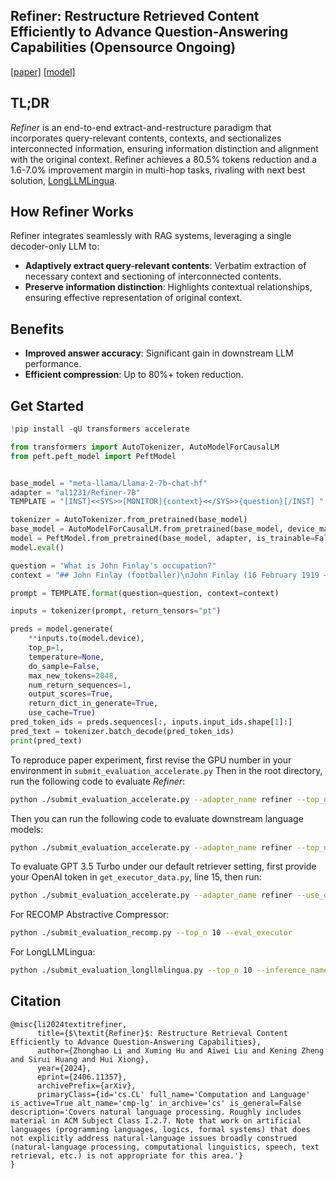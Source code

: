 ## Refiner: Restructure Retrieved Content Efficiently to Advance Question-Answering Capabilities (Opensource Ongoing)

[[paper]](https://arxiv.org/abs/2406.11357) [[model]](https://huggingface.co/al1231/Refiner-7B)

## TL;DR
_Refiner_ is an end-to-end extract-and-restructure paradigm that incorporates query-relevant contents, contexts, and sectionalizes interconnected information, ensuring information distinction and alignment with the original context. Refiner achieves a 80.5% tokens reduction and a 1.6-7.0% improvement margin in
multi-hop tasks, rivaling with next best solution, [LongLLMLingua](https://arxiv.org/abs/2310.06839).

## How Refiner Works
Refiner integrates seamlessly with RAG systems, leveraging a single decoder-only LLM to:

* **Adaptively extract query-relevant contents**: Verbatim extraction of necessary context and sectioning of interconnected contents.
* **Preserve information distinction**: Highlights contextual relationships, ensuring effective representation of original context.

## Benefits
* **Improved answer accuracy**: Significant gain in downstream LLM performance.
* **Efficient compression**: Up to 80%+ token reduction.


## Get Started

<!-- Address questions around how the model is intended to be used, including the foreseeable users of the model and those affected by the model. -->
```python
!pip install -qU transformers accelerate

from transformers import AutoTokenizer, AutoModelForCausalLM
from peft.peft_model import PeftModel


base_model = "meta-llama/Llama-2-7b-chat-hf"
adapter = "al1231/Refiner-7B"
TEMPLATE = "[INST]<<SYS>>[MONITOR]{context}<</SYS>>{question}[/INST] "

tokenizer = AutoTokenizer.from_pretrained(base_model)
base_model = AutoModelForCausalLM.from_pretrained(base_model, device_map="auto")
model = PeftModel.from_pretrained(base_model, adapter, is_trainable=False)
model.eval()

question = "What is John Finlay's occupation?"
context = "## John Finlay (footballer)\nJohn Finlay (16 February 1919 – 5 March 1985) was an English professional footballer who played as an inside forward for Sunderland. John Finlay made his debut on the 11th of September 1946 as a substitute for Sunderland AFC on their 4th match of the season in Division 1 against Charlton Athletic. 27,425 attended the match witnessing John's Debut. The Match which started at 6:00pm at Charlton Athletic's stadium “The Valley” was refereed by W.H.E Evans\n---\n## Andrew Finlay\nAndrew Finlay (born 10 February 1901; date of death unknown) was a Scottish footballer who played as a forward for Port Vale, Airdrieonians, Manchester City, Crewe Alexandra, Third Lanark, Dundee United and Hibernian in the 1920s....Source:\n---\n## John Finlay (poet)\nJohn Finlay (1782–1810) was a Scottish poet. Finlay was born in Glasgow in December 1782. He was educated in one of the academies at Glasgow, and at the age of fourteen entered the university, where he had as a classmate John Wilson (alias 'Christopher North'), who states that he was distinguished \"above most of his contemporaries\". The prospect of obtaining a situation in one of the public offices led him to visit London in 1807, and while there he contributed to the magazines some articles on antiquarian subjects. Not finding suitable employment he returned to Glasgow in 1808. He began to collect materials for a continuation of Warton's History of Poetry, but in 1810 he left Glasgow to visit Professor Wilson at Ellerlay, Westmoreland; on the way he fell ill at Moffat, and died there on 8 December.\n---\n## John Finlay (Canadian politician)\nJohn Finlay (April 22, 1837 &ndash; November 13, 1910) was a Canadian politician. Born in Dummer Township, Peterborough County, Upper Canada, Finlay was educated in the Public Schools of Dummer. A manufacturer, Finlay was Councillor and Reeve of the Village of Norwood and County Councillor. He was elected to the House of Commons of Canada for the electoral district of Peterborough East in the general elections of 1904. A Liberal, he did not run in the 1908 elections.\n---\n## John Finlay (fur trader)\nJohn Finlay (1774 – December 19, 1833) was a fur trader and explorer with the North West Company. He is best remembered for establishing the first fur trading post in what is now British Columbia, Canada and for his exploration of the Finlay River, one of the two major rivers forming the Peace River. Finlay was born in Montreal, the son of James Finlay, who himself was a significant player in the western Canadian fur trade. Finlay was apprenticed as a clerk in the North West Company in 1789 at the age of 15. He accompanied Alexander Mackenzie on his historic trip across the Rocky Mountains to the Pacific Ocean in 1792-93 becoming, with him, the first European to traverse North America. He was placed...Finlay in 1824, noting that \"he had studied Finlay’s chart.\" Nonetheless, it would appear from the information Black had that Finlay had only made it as far as the Ingenika River, about 130 km north of the Finlay River's confluence with the Peace. Indeed, Black's journal makes clear that the northern branch, far from being less complicated, was all but impassable in many parts, perhaps explaining Finlay's reluctance to travel more than about one-quarter of the river's actual length. Finlay remained in the North West Company's Athabasca Department, becoming a partner of the company in 1799. He retired from the fur trade in 1804 and returned to Montreal. Little is known of his life there, except that he obtained an appointment as deputy commissary-general."

prompt = TEMPLATE.format(question=question, context=context)

inputs = tokenizer(prompt, return_tensors="pt")

preds = model.generate(
    **inputs.to(model.device),
    top_p=1,
    temperature=None,
    do_sample=False,
    max_new_tokens=2048,
    num_return_sequences=1,
    output_scores=True,
    return_dict_in_generate=True,
    use_cache=True)
pred_token_ids = preds.sequences[:, inputs.input_ids.shape[1]:]
pred_text = tokenizer.batch_decode(pred_token_ids)
print(pred_text)
```

To reproduce paper experiment, first revise the GPU number in your environment in ```submit_evaluation_accelerate.py```
Then in the root directory, run the following code to evaluate _Refiner_:
```sh
python ./submit_evaluation_accelerate.py --adapter_name refiner --top_n 10 --eval_refiner
```

Then you can run the following code to evaluate downstream language models:
```sh
python ./submit_evaluation_accelerate.py --adapter_name refiner --top_n 10 --eval_downstream
```
To evaluate GPT 3.5 Turbo under our default retriever setting, first provide your OpenAI token in ```get_executor_data.py```, line 15, then run:
```sh
python ./submit_evaluation_accelerate.py --adapter_name refiner --use_openai --top_n 10 --eval_baseline
```
For RECOMP Abstractive Compressor:
```sh
python ./submit_evaluation_recomp.py --top_n 10 --eval_executor
```

For LongLLMLingua:
```sh
python ./submit_evaluation_longllmlingua.py --top_n 10 --inference_name longllmlingua --eval_executor --rate 0.5 --dynamic_context_compression_ratio 0.3 --output_dir "../eval_data/longllmlingua/top_10/"
```

## Citation
```cite
@misc{li2024textitrefiner,
      title={$\textit{Refiner}$: Restructure Retrieval Content Efficiently to Advance Question-Answering Capabilities}, 
      author={Zhonghao Li and Xuming Hu and Aiwei Liu and Kening Zheng and Sirui Huang and Hui Xiong},
      year={2024},
      eprint={2406.11357},
      archivePrefix={arXiv},
      primaryClass={id='cs.CL' full_name='Computation and Language' is_active=True alt_name='cmp-lg' in_archive='cs' is_general=False description='Covers natural language processing. Roughly includes material in ACM Subject Class I.2.7. Note that work on artificial languages (programming languages, logics, formal systems) that does not explicitly address natural-language issues broadly construed (natural-language processing, computational linguistics, speech, text retrieval, etc.) is not appropriate for this area.'}
}
